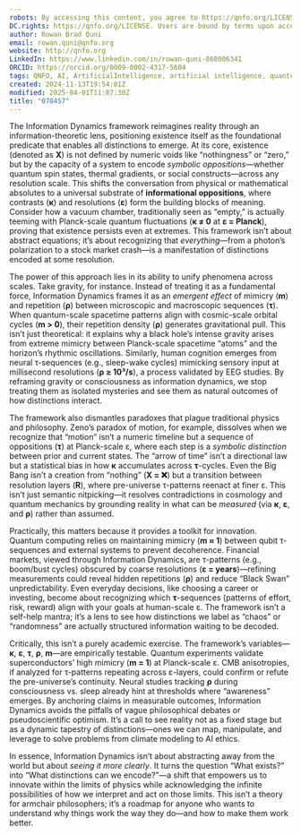 ```yaml
---
robots: By accessing this content, you agree to https://qnfo.org/LICENSE. Non-commercial use only. Attribution required.
DC.rights: https://qnfo.org/LICENSE. Users are bound by terms upon access.
author: Rowan Brad Quni
email: rowan.quni@qnfo.org
website: http://qnfo.org
LinkedIn: https://www.linkedin.com/in/rowan-quni-868006341
ORCID: https://orcid.org/0009-0002-4317-5604
tags: QNFO, AI, ArtificialIntelligence, artificial intelligence, quantum, physics, science, Einstein, QuantumMechanics, quantum mechanics, QuantumComputing, quantum computing, information, InformationTheory, information theory, InformationalUniverse, informational universe, informational universe hypothesis, IUH
created: 2024-11-13T19:54:01Z
modified: 2025-04-01T11:07:30Z
title: "070457"
---
```


The Information Dynamics framework reimagines reality through an information-theoretic lens, positioning existence itself as the foundational predicate that enables all distinctions to emerge. At its core, existence (denoted as **X**) is not defined by numeric voids like “nothingness” or “zero,” but by the capacity of a system to encode *symbolic oppositions*—whether quantum spin states, thermal gradients, or social constructs—across any resolution scale. This shifts the conversation from physical or mathematical absolutes to a universal substrate of **informational oppositions**, where contrasts (**κ**) and resolutions (**ε**) form the building blocks of meaning. Consider how a vacuum chamber, traditionally seen as “empty,” is actually teeming with Planck-scale quantum fluctuations (**κ ≠ 0** at **ε = Planck**), proving that existence persists even at extremes. This framework isn’t about abstract equations; it’s about recognizing that *everything*—from a photon’s polarization to a stock market crash—is a manifestation of distinctions encoded at some resolution.

The power of this approach lies in its ability to unify phenomena across scales. Take gravity, for instance. Instead of treating it as a fundamental force, Information Dynamics frames it as an *emergent effect* of mimicry (**m**) and repetition (**ρ**) between microscopic and macroscopic sequences (**τ**). When quantum-scale spacetime patterns align with cosmic-scale orbital cycles (**m > 0**), their repetition density (**ρ**) generates gravitational pull. This isn’t just theoretical: it explains why a black hole’s intense gravity arises from extreme mimicry between Planck-scale spacetime “atoms” and the horizon’s rhythmic oscillations. Similarly, human cognition emerges from neural τ-sequences (e.g., sleep-wake cycles) mimicking sensory input at millisecond resolutions (**ρ ≥ 10³/s**), a process validated by EEG studies. By reframing gravity or consciousness as information dynamics, we stop treating them as isolated mysteries and see them as natural outcomes of how distinctions interact.

The framework also dismantles paradoxes that plague traditional physics and philosophy. Zeno’s paradox of motion, for example, dissolves when we recognize that “motion” isn’t a numeric timeline but a sequence of oppositions (**τ**) at Planck-scale ε, where each step is a *symbolic distinction* between prior and current states. The “arrow of time” isn’t a directional law but a statistical bias in how **κ** accumulates across **τ**-cycles. Even the Big Bang isn’t a creation from “nothing” (**X = ❌**) but a transition between resolution layers (**R**), where pre-universe τ-patterns reenact at finer ε. This isn’t just semantic nitpicking—it resolves contradictions in cosmology and quantum mechanics by grounding reality in what can be *measured* (via **κ**, **ε**, and **ρ**) rather than assumed.

Practically, this matters because it provides a toolkit for innovation. Quantum computing relies on maintaining mimicry (**m ≈ 1**) between qubit τ-sequences and external systems to prevent decoherence. Financial markets, viewed through Information Dynamics, are τ-patterns (e.g., boom/bust cycles) obscured by coarse resolutions (**ε = years**)—refining measurements could reveal hidden repetitions (**ρ**) and reduce “Black Swan” unpredictability. Even everyday decisions, like choosing a career or investing, become about recognizing which **τ**-sequences (patterns of effort, risk, reward) align with your goals at human-scale ε. The framework isn’t a self-help mantra; it’s a lens to see how distinctions we label as “chaos” or “randomness” are actually structured information waiting to be decoded.

Critically, this isn’t a purely academic exercise. The framework’s variables—**κ**, **ε**, **τ**, **ρ**, **m**—are empirically testable. Quantum experiments validate superconductors’ high mimicry (**m = 1**) at Planck-scale ε. CMB anisotropies, if analyzed for τ-patterns repeating across ε-layers, could confirm or refute the pre-universe’s continuity. Neural studies tracking **ρ** during consciousness vs. sleep already hint at thresholds where “awareness” emerges. By anchoring claims in measurable outcomes, Information Dynamics avoids the pitfalls of vague philosophical debates or pseudoscientific optimism. It’s a call to see reality not as a fixed stage but as a dynamic tapestry of distinctions—ones we can map, manipulate, and leverage to solve problems from climate modeling to AI ethics.

In essence, Information Dynamics isn’t about abstracting away from the world but about *seeing it more clearly*. It turns the question “What exists?” into “What distinctions can we encode?”—a shift that empowers us to innovate within the limits of physics while acknowledging the infinite possibilities of how we interpret and act on those limits. This isn’t a theory for armchair philosophers; it’s a roadmap for anyone who wants to understand why things work the way they do—and how to make them work better.
